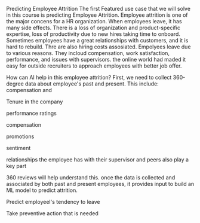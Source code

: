 Predicting Employee Attrition
The first Featured use case that we will solve in this course is predicting Employee Attrition.
Employee attrition is one of the major concens for a HR organization. When employees leave, it has many side effects. There is a loss of organization and product-specific expertise, loss of productivity due to new hires taking time to onboard. Sometimes employees have a great relationships with customers, and it is hard to rebuild. Thre are also hiring costs assosiated. Empolyees leave due to various reasons. They incloud compensation, work satisfaction, performance, and issues with supervisors. the online world had maded it easy for outside recruiters to approach employees with better job offer.

How can AI help in this employee attrition?
First, we need to collect 360-degree data about employee's past and present. This include: compensation and

Tenure in the company

performance ratings

compensation

promotions

sentiment

relationships the employee has with their supervisor and peers also play a key part

360 reviews will help understand this. once the data is collected and associated by both past and present employees, it provides input to build an ML model to predict attrition.

Predict employeel's tendency to leave

Take preventive action that is needed
